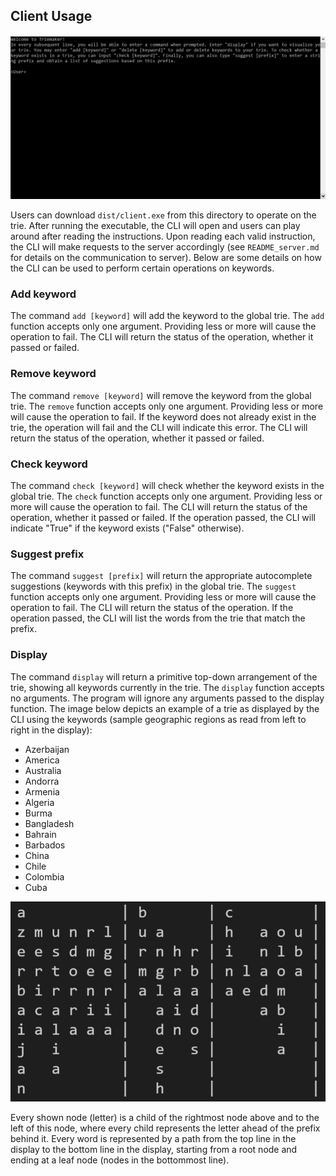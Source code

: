 ## Client Usage

![CLI image](client_example_images/CLI_view.JPG)

Users can download `dist/client.exe` from this directory to operate on the trie. After running the executable, the CLI will open and users can play around after reading the instructions. Upon reading each valid instruction, the CLI will make requests to the server accordingly (see `README_server.md` for details on the communication to server). Below are some details on how the CLI can be used to perform certain operations on keywords.

### Add keyword

The command `add [keyword]` will add the keyword to the global trie. The `add` function accepts only one argument. Providing less or more will cause the operation to fail. The CLI will return the status of the operation, whether it passed or failed. 

### Remove keyword

The command `remove [keyword]` will remove the keyword from the global trie. The `remove` function accepts only one argument. Providing less or more will cause the operation to fail. If the keyword does not already exist in the trie, the operation will fail and the CLI will indicate this error. The CLI will return the status of the operation, whether it passed or failed. 

### Check keyword

The command `check [keyword]` will check whether the keyword exists in the global trie. The `check` function accepts only one argument. Providing less or more will cause the operation to fail. The CLI will return the status of the operation, whether it passed or failed. If the operation passed, the CLI will indicate "True" if the keyword exists ("False" otherwise).

### Suggest prefix

The command `suggest [prefix]` will return the appropriate autocomplete suggestions (keywords with this prefix) in the global trie. The `suggest` function accepts only one argument. Providing less or more will cause the operation to fail. The CLI will return the status of the operation. If the operation passed, the CLI will list the words from the trie that match the prefix.

### Display

The command `display` will return a primitive top-down arrangement of the trie, showing all keywords currently in the trie. The `display` function accepts no arguments. The program will ignore any arguments passed to the display function. The image below depicts an example of a trie as displayed by the CLI using the keywords (sample geographic regions as read from left to right in the display):
- Azerbaijan
- America
- Australia
- Andorra
- Armenia
- Algeria
- Burma
- Bangladesh
- Bahrain
- Barbados
- China
- Chile
- Colombia
- Cuba

![display example](client_example_images/sample_trie.JPG)

Every shown node (letter) is a child of the rightmost node above and to the left of this node, where every child represents the letter ahead of the prefix behind it. Every word is represented by a path from the top line in the display to the bottom line in the display, starting from a root node and ending at a leaf node (nodes in the bottommost line). 
